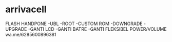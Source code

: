 # arrivacell
FLASH HANDPONE -UBL -ROOT -CUSTOM ROM -DOWNGRADE  -UPGRADE -GANTI LCD -GANTI BATRE -GANTI FLEKSIBEL POWER/VOLUME wa.me/6285600896381
